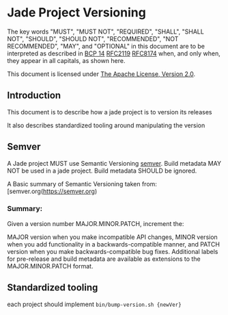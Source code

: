# Jade Project Versioning

The key words "MUST", "MUST NOT", "REQUIRED", "SHALL", "SHALL NOT", "SHOULD", "SHOULD NOT", "RECOMMENDED", "NOT RECOMMENDED", "MAY", and "OPTIONAL" in this document are to be interpreted as described in [BCP 14](https://tools.ietf.org/html/bcp14) [RFC2119](https://tools.ietf.org/html/rfc2119) [RFC8174](https://tools.ietf.org/html/rfc8174) when, and only when, they appear in all capitals, as shown here.

This document is licensed under [The Apache License, Version 2.0](https://www.apache.org/licenses/LICENSE-2.0.html).

## Introduction
This document is to describe how a jade project is to version its releases

It also describes standardized tooling around manipulating the version

## Semver
A Jade project MUST use Semantic Versioning [semver](https://semver.org). Build metadata MAY NOT be used in a jade project. Build metadata SHOULD be ignored.

A Basic summary of Semantic Versioning taken from: [semver.org(https://semver.org)

### Summary:

Given a version number MAJOR.MINOR.PATCH, increment the:

MAJOR version when you make incompatible API changes,
MINOR version when you add functionality in a backwards-compatible manner, and
PATCH version when you make backwards-compatible bug fixes.
Additional labels for pre-release and build metadata are available as extensions to the MAJOR.MINOR.PATCH format.

## Standardized tooling

each project should implement `bin/bump-version.sh {newVer}`
